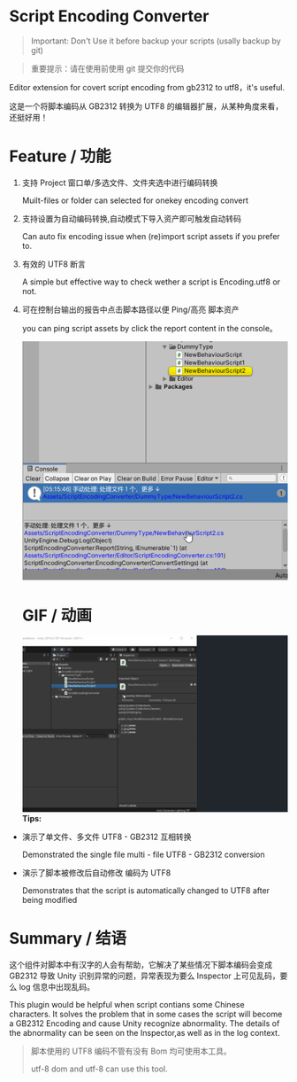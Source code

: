 # Script Encoding Converter

> Important: Don't Use it before backup your scripts (usally backup by git)

> 重要提示：请在使用前使用 git 提交你的代码

 Editor extension for covert script encoding from gb2312 to utf8，it's useful.

 这是一个将脚本编码从 GB2312 转换为 UTF8 的编辑器扩展，从某种角度来看，还挺好用！ 

# Feature / 功能

1. 支持 Project 窗口单/多选文件、文件夹选中进行编码转换
   
   Muilt-files or folder can selected for onekey encoding convert 

2. 支持设置为自动编码转换,自动模式下导入资产即可触发自动转码
   
   Can auto fix encoding issue when (re)import script assets if you prefer to.

3. 有效的 UTF8 断言
   
   A simple but effective way to check wether a script is Encoding.utf8 or not.

4. 可在控制台输出的报告中点击脚本路径以便 Ping/高亮 脚本资产
   
   you can ping script assets by click the report content in the console。
   
   ![](./doc/Ping.png)
   
   # GIF / 动画
   
   ![](doc/converter.gif)
   **Tips:**
* 演示了单文件、多文件 UTF8 - GB2312 互相转换 
  
   Demonstrated the single file multi - file UTF8 - GB2312 conversion

* 演示了脚本被修改后自动修改 编码为 UTF8 
  
   Demonstrates that the script is automatically changed to UTF8 after being modified

# Summary / 结语

 这个组件对脚本中有汉字的人会有帮助，它解决了某些情况下脚本编码会变成 GB2312 导致 Unity 识别异常的问题，异常表现为要么 Inspector 上可见乱码，要么 log 信息中出现乱码。

 This plugin would be helpful when script contians some Chinese characters. It solves the problem that in some cases the script will become a GB2312 Encoding and cause Unity  recognize abnormality. The details of the abnormality can be seen on the Inspector,as well as in the log context.

> 脚本使用的 UTF8 编码不管有没有 Bom 均可使用本工具。
> 
> utf-8 dom and utf-8 can use this tool.
